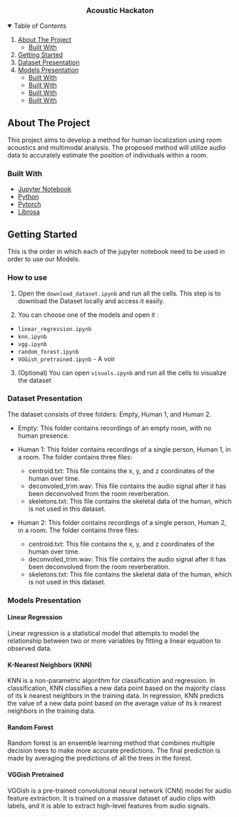 <br />
<p align="center">

  <h3 align="center">Acoustic Hackaton</h3>

  <p align="center">
    
  </p>
</p>

<!-- TABLE OF CONTENTS -->
<details open="open">
  <summary>Table of Contents</summary>
  <ol>
    <li>
      <a href="#about-the-project">About The Project</a>
      <ul>
        <li><a href="#built-with">Built With</a></li>
      </ul>
    </li>
    <li>
      <a href="#getting-started">Getting Started</a>
    </li>
    <li>
      <a href="#dataset-presentation">Dataset Presentation</a>
    </li>
    <li>
      <a href="#model-presentation">Models Presentation</a>
      <ul>
        <li><a href="#linear-regression">Built With</a></li>
        <li><a href="#k-nearest-neighbors-(knn)">Built With</a></li>
        <li><a href="#random-forest">Built With</a></li>
        <li><a href="#vggish-pretrained">Built With</a></li>
      </ul>
    </li>
  </ol>
</details>

## About The Project

This project aims to develop a method for human localization using room acoustics and multimodal analysis. The proposed method will utilize audio data to accurately estimate the position of individuals within a room.

### Built With
* [Jupyter Notebook](https://jupyter.org/)
* [Python](https://www.python.org/)
* [Pytorch](https://pytorch.org/)
* [Librosa](https://librosa.org/)

## Getting Started

This is the order in which each of the jupyter notebook need to be used in order to use our Models.

### How to use

1. Open the ```download_dataset.ipynb``` and run all the cells.
This step is to download the Dataset locally and access it easily.

2. You can choose one of the models and open it :
- ```linear_regression.ipynb```
- ```knn.ipynb```
- ```vgg.ipynb```
- ```random_forest.ipynb```
- ```VGGish_pretrained.ipynb``` - A voir

3.  (Optional) You can open ```visuals.ipynb``` and run all the cells to visualize the dataset
### Dataset Presentation

The dataset consists of three folders: Empty, Human 1, and Human 2.

- Empty: This folder contains recordings of an empty room, with no human presence.

- Human 1: This folder contains recordings of a single person, Human 1, in a room. The folder contains three files:
    - centroid.txt: This file contains the x, y, and z coordinates of the human over time.
    - deconvoled_trim.wav: This file contains the audio signal after it has been deconvolved from the room reverberation.
    - skeletons.txt: This file contains the skeletal data of the human, which is not used in this dataset.

- Human 2: This folder contains recordings of a single person, Human 2, in a room. The folder contains three files:
    - centroid.txt: This file contains the x, y, and z coordinates of the human over time.
    - deconvoled_trim.wav: This file contains the audio signal after it has been deconvolved from the room reverberation.
    - skeletons.txt: This file contains the skeletal data of the human, which is not used in this dataset.

### Models Presentation

#### Linear Regression

Linear regression is a statistical model that attempts to model the relationship between two or more variables by fitting a linear equation to observed data.

#### K-Nearest Neighbors (KNN)

KNN is a non-parametric algorithm for classification and regression. In classification, KNN classifies a new data point based on the majority class of its k nearest neighbors in the training data. In regression, KNN predicts the value of a new data point based on the average value of its k nearest neighbors in the training data.

#### Random Forest

Random forest is an ensemble learning method that combines multiple decision trees to make more accurate predictions. The final prediction is made by averaging the predictions of all the trees in the forest.

#### VGGish Pretrained

VGGish is a pre-trained convolutional neural network (CNN) model for audio feature extraction. It is trained on a massive dataset of audio clips with labels, and it is able to extract high-level features from audio signals.
